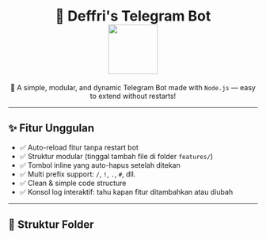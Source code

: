 <h1 align="center">
  🤖 Deffri's Telegram Bot
  <br>
  <img src="https://media.giphy.com/media/xTiTnHXbRoaZ1B1Mo8/giphy.gif" width="100"/>
</h1>

<p align="center">
  🚀 A simple, modular, and dynamic Telegram Bot made with <code>Node.js</code> — easy to extend without restarts!
</p>

---

## ✨ Fitur Unggulan

- ✅ Auto-reload fitur tanpa restart bot
- ✅ Struktur modular (tinggal tambah file di folder `features/`)
- ✅ Tombol inline yang auto-hapus setelah ditekan
- ✅ Multi prefix support: `/`, `!`, `.`, `#`, dll.
- ✅ Clean & simple code structure
- ✅ Konsol log interaktif: tahu kapan fitur ditambahkan atau diubah

---

## 🧩 Struktur Folder

